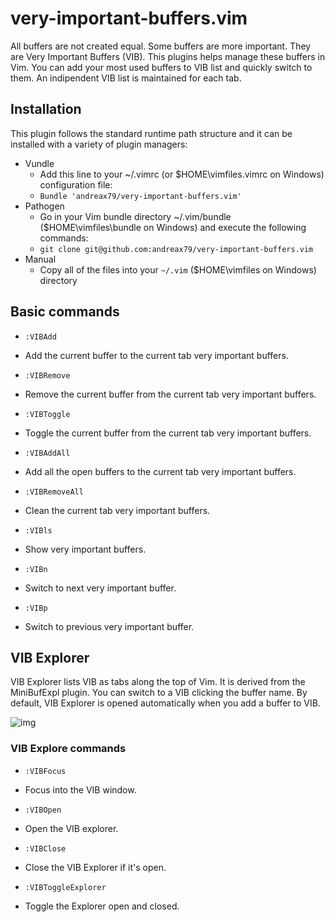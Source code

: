 very-important-buffers.vim
==========================

All buffers are not created equal. Some buffers are more important. They are Very Important Buffers (VIB).
This plugins helps manage these buffers in Vim. You can add your most used buffers to VIB list and quickly switch to them. An indipendent VIB list is maintained for each tab.

## Installation
This plugin follows the standard runtime path structure and it can be installed with a variety of plugin managers:

* Vundle
  * Add this line to your ~/.vimrc (or $HOME\vimfiles\.vimrc on Windows) configuration file:
  * `Bundle 'andreax79/very-important-buffers.vim'`
* Pathogen
  * Go in your Vim bundle directory ~/.vim/bundle ($HOME\vimfiles\bundle on Windows) and execute the following commands:
  * `git clone git@github.com:andreax79/very-important-buffers.vim`
* Manual
  * Copy all of the files into your `~/.vim` ($HOME\vimfiles on Windows) directory

## Basic commands
* `:VIBAdd`
 * Add the current buffer to the current tab very important buffers.

* `:VIBRemove`
 * Remove the current buffer from the current tab very important buffers.

* `:VIBToggle`
 * Toggle the current buffer from the current tab very important buffers.

* `:VIBAddAll`
 * Add all the open buffers to the current tab very important buffers.

* `:VIBRemoveAll`
 * Clean the current tab very important buffers.

* `:VIBls`
 * Show very important buffers.

* `:VIBn`
 * Switch to next very important buffer.

* `:VIBp`
 * Switch to previous very important buffer.

## VIB Explorer

VIB Explorer lists VIB as tabs along the top of Vim. It is derived from the MiniBufExpl plugin. You can switch to a VIB clicking the buffer name. By default, VIB Explorer is opened automatically when you add a buffer to VIB. 

![img](http://s23.postimg.org/kmls991zf/vib.png)

### VIB Explore commands
* `:VIBFocus`
 * Focus into the VIB window.

* `:VIBOpen`
 * Open the VIB explorer.

* `:VIBClose`
 * Close the VIB Explorer if it's open.

* `:VIBToggleExplorer`
 * Toggle the Explorer open and closed.
